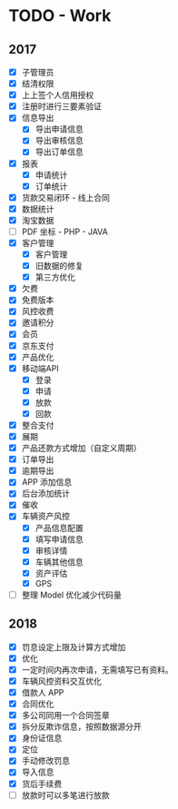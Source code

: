 # TODO - Work

## 2017

- [X] 子管理员
- [X] 结清权限
- [X] 上上签个人信用授权
- [X] 注册时进行三要素验证
- [X] 信息导出
  - [X] 导出申请信息
  - [X] 导出审核信息
  - [X] 导出订单信息
- [X] 报表
  - [X] 申请统计
  - [X] 订单统计
- [X] 货款交易闭环 - 线上合同
- [X] 数据统计
- [X] 淘宝数据
- [ ] PDF 坐标 - PHP - JAVA
- [X] 客户管理
    - [X] 客户管理
    - [X] 旧数据的修复
    - [X] 第三方优化
- [X] 欠费
- [X] 免费版本
- [X] 风控收费
- [X] 邀请积分
- [X] 会员
- [X] 京东支付
- [X] 产品优化
- [X] 移动端API
    - [X] 登录
    - [X] 申请
    - [X] 放款
    - [X] 回款
- [X] 整合支付
- [X] 展期
- [X] 产品还款方式增加（自定义周期）
- [X] 订单导出
- [X] 逾期导出
- [X] APP 添加信息
- [X] 后台添加统计
- [X] 催收
- [X] 车辆资产风控
    - [X] 产品信息配置 
    - [X] 填写申请信息
    - [X] 审核详情
    - [X] 车辆其他信息
    - [X] 资产评估
    - [X] GPS
- [ ] 整理 Model 优化减少代码量

## 2018

- [X] 罚息设定上限及计算方式增加
- [X] 优化
- [X] 一定时间内再次申请，无需填写已有资料。
- [X] 车辆风控资料交互优化
- [X] 借款人 APP
- [X] 合同优化
- [X] 多公司同用一个合同签章
- [X] 拆分反欺诈信息，按照数据源分开 
- [X] 身份证信息
- [X] 定位
- [X] 手动修改罚息
- [X] 导入信息
- [X] 货后手续费
- [ ] 放款时可以多笔进行放款

